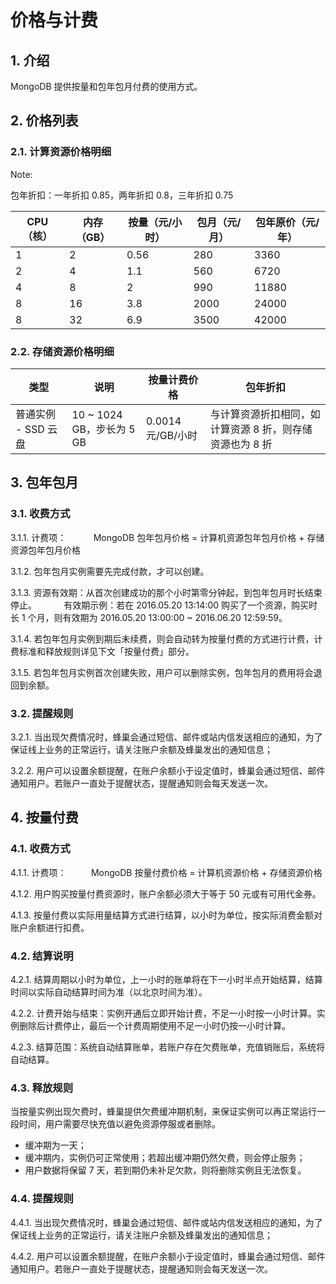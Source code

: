 # 价格与计费

## 1. 介绍

MongoDB 提供按量和包年包月付费的使用方式。


## 2. 价格列表

### 2.1. 计算资源价格明细

<span>Note:</span><div class="alertContent">包年折扣：一年折扣 0.85，两年折扣 0.8，三年折扣 0.75</div>

| CPU（核） | 内存（GB） | 按量（元/小时） | 包月（元/月） | 包年原价（元/年） |
|-----------|------------|-----------------|---------------|-------------------|
|         1 |          2 |            0.56 |           280 |              3360 |
|         2 |          4 |             1.1 |           560 |              6720 |
|         4 |          8 |               2 |           990 |             11880 |
|         8 |         16 |             3.8 |          2000 |             24000 |
|         8 |         32 |             6.9 |          3500 |             42000 |


### 2.2. 存储资源价格明细

|         类型        |           说明          |    按量计费价格   |      包年折扣      |
|---------------------|-------------------------|-------------------|--------------------|
| 普通实例 - SSD 云盘 | 10 ~ 1024 GB，步长为 5 GB | 0.0014 元/GB/小时 | 与计算资源折扣相同，如计算资源 8 折，则存储资源也为 8 折 |


## 3. 包年包月

### 3.1. 收费方式

3.1.1. 计费项：
&nbsp;&nbsp;&nbsp;&nbsp;&nbsp;&nbsp;&nbsp;&nbsp;&nbsp;&nbsp;MongoDB 包年包月价格 = 计算机资源包年包月价格 + 存储资源包年包月价格

3.1.2. 包年包月实例需要先完成付款，才可以创建。

3.1.3. 资源有效期：从首次创建成功的那个小时第零分钟起，到包年包月时长结束停止。
&nbsp;&nbsp;&nbsp;&nbsp;&nbsp;&nbsp;&nbsp;&nbsp;&nbsp;&nbsp;有效期示例：若在 2016.05.20 13:14:00 购买了一个资源，购买时长 1 个月，则有效期为 2016.05.20 13:00:00 ~ 2016.06.20 12:59:59。

3.1.4. 若包年包月实例到期后未续费，则会自动转为按量付费的方式进行计费，计费标准和释放规则详见下文「按量付费」部分。

3.1.5. 若包年包月实例首次创建失败，用户可以删除实例，包年包月的费用将会退回到余额。

### 3.2. 提醒规则

3.2.1. 当出现欠费情况时，蜂巢会通过短信、邮件或站内信发送相应的通知，为了保证线上业务的正常运行，请关注账户余额及蜂巢发出的通知信息；

3.2.2. 用户可以设置余额提醒，在账户余额小于设定值时，蜂巢会通过短信、邮件通知用户。若账户一直处于提醒状态，提醒通知则会每天发送一次。

## 4. 按量付费

### 4.1. 收费方式

4.1.1. 计费项：&nbsp;&nbsp;&nbsp;&nbsp;&nbsp;&nbsp;&nbsp;&nbsp;&nbsp;&nbsp;MongoDB 按量付费价格 = 计算机资源价格 + 存储资源价格

4.1.2. 用户购买按量付费资源时，账户余额必须大于等于 50 元或有可用代金券。

4.1.3. 按量付费以实际用量结算方式进行结算，以小时为单位，按实际消费金额对账户余额进行扣费。

### 4.2. 结算说明

4.2.1. 结算周期以小时为单位，上一小时的账单将在下一小时半点开始结算，结算时间以实际自动结算时间为准（以北京时间为准）。

4.2.2. 计费开始与结束：实例开通后立即开始计费，不足一小时按一小时计算。实例删除后计费停止，最后一个计费周期使用不足一小时仍按一小时计算。

4.2.3. 结算范围：系统自动结算账单，若账户存在欠费账单，充值销账后，系统将自动结算。

### 4.3. 释放规则

当按量实例出现欠费时，蜂巢提供欠费缓冲期机制，来保证实例可以再正常运行一段时间，用户需要尽快充值以避免资源停服或者删除。

* 缓冲期为一天；
* 缓冲期内，实例仍可正常使用；若超出缓冲期仍然欠费，则会停止服务；
* 用户数据将保留 7 天，若到期仍未补足欠款，则将删除实例且无法恢复。

### 4.4. 提醒规则

4.4.1. 当出现欠费情况时，蜂巢会通过短信、邮件或站内信发送相应的通知，为了保证线上业务的正常运行，请关注账户余额及蜂巢发出的通知信息；

4.4.2. 用户可以设置余额提醒，在账户余额小于设定值时，蜂巢会通过短信、邮件通知用户。若账户一直处于提醒状态，提醒通知则会每天发送一次。

